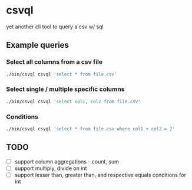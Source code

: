 # csvql

yet another cli tool to query a csv w/ sql

## Example queries

### Select all columns from a csv file

```sh
./bin/csvql csvql 'select * from file.csv'
```

### Select single / multiple specific columns

```sh
./bin/csvql csvql 'select col1, col2 from file.csv'
```

### Conditions

```sh
./bin/csvql csvql 'select * from file.csv where col1 + col2 = 2'
```

## TODO

- [ ] support column aggregations - count, sum
- [ ] support multiply, divide on int
- [ ] support lesser than, greater than, and respective equals conditions for int